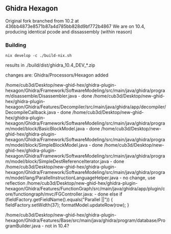 ## Ghidra Hexagon

Original fork branched from 10.2 at 436bb4873e8571b87a4d785bb828d9bf772b4867
We are on 10.4, producing identical pcode and dissassembly (within reason)

### Building
```shell
nix develop -c ./build-nix.sh
```
results in ./build/dist/ghidra_10.4_DEV_*.zip


changes are:
Ghidra/Processors/Hexagon added


/home/cub3d/Desktop/new-ghid-hex/ghidra-plugin-hexagon/Ghidra/Framework/SoftwareModeling/src/main/java/ghidra/program/disassemble/Disassembler.java - done
/home/cub3d/Desktop/new-ghid-hex/ghidra-plugin-hexagon/Ghidra/Features/Decompiler/src/main/java/ghidra/app/decompiler/DecompileCallback.java - done
/home/cub3d/Desktop/new-ghid-hex/ghidra-plugin-hexagon/Ghidra/Framework/SoftwareModeling/src/main/java/ghidra/program/model/block/BasicBlockModel.java - done
/home/cub3d/Desktop/new-ghid-hex/ghidra-plugin-hexagon/Ghidra/Framework/SoftwareModeling/src/main/java/ghidra/program/model/block/SimpleBlockModel.java - done
/home/cub3d/Desktop/new-ghid-hex/ghidra-plugin-hexagon/Ghidra/Framework/SoftwareModeling/src/main/java/ghidra/program/model/block/SimpleDestReferenceIterator.java - done
/home/cub3d/Desktop/new-ghid-hex/ghidra-plugin-hexagon/Ghidra/Framework/SoftwareModeling/src/main/java/ghidra/program/model/lang/ParallelInstructionLanguageHelper.java - no change, use reflection
/home/cub3d/Desktop/new-ghid-hex/ghidra-plugin-hexagon/Ghidra/Features/FunctionGraph/src/main/java/ghidra/app/plugin/core/functiongraph/mvc/FGController.java: - done
					else if (fieldFactory.getFieldName().equals("Parallel ||")) {
						fieldFactory.setWidth(37);
						formatModel.updateRow(row);
					}

/home/cub3d/Desktop/new-ghid-hex/ghidra-plugin-hexagon/Ghidra/Features/Base/src/main/java/ghidra/program/database/ProgramBuilder.java - not in 10.4?

